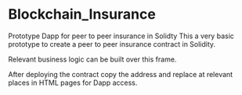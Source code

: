 # Blockchain_Insurance
Prototype Dapp for peer to peer insurance in Solidty
This a very basic prototype to create a peer to peer insurance contract in Solidity.

Relevant business logic can be built over this frame.

After deploying the contract copy the address and replace at relevant places in HTML pages for Dapp access.

